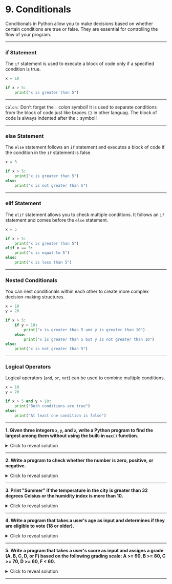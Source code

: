 # 9. Conditionals

Conditionals in Python allow you to make decisions based on whether certain conditions are true or false. They are essential for controlling the flow of your program.

---

### if Statement

The `if` statement is used to execute a block of code only if a specified condition is true.

```python
x = 10

if x > 5:
    print("x is greater than 5")
```

---

`Colon:` Don't forget the `:` colon symbol! It is used to separate conditions from the block of code just like braces `{}` in other languag.
The block of code is always indented after the `:` symbol!

---


### else Statement

The `else` statement follows an `if` statement and executes a block of code if the condition in the `if` statement is false.

```python
x = 3

if x > 5:
    print("x is greater than 5")
else:
    print("x is not greater than 5")
```

---

### elif Statement

The `elif` statement allows you to check multiple conditions. It follows an `if` statement and comes before the `else` statement.

```python
x = 5

if x > 5:
    print("x is greater than 5")
elif x == 5:
    print("x is equal to 5")
else:
    print("x is less than 5")
```

---

### Nested Conditionals

You can nest conditionals within each other to create more complex decision-making structures.

```python
x = 10
y = 20

if x > 5:
    if y > 10:
        print("x is greater than 5 and y is greater than 10")
    else:
        print("x is greater than 5 but y is not greater than 10")
else:
    print("x is not greater than 5")
```

---

### Logical Operators

Logical operators (`and`, `or`, `not`) can be used to combine multiple conditions.

```python
x = 10
y = 20

if x > 5 and y > 10:
    print("Both conditions are true")
else:
    print("At least one condition is false")
```

---

**1. Given three integers `x`, `y`, and `z`, write a Python program to find the largest among them without using the built-in `max()` function.**

<details>
<summary>Click to reveal solution</summary>

**Answer:**
```python
x = 10
y = 20
z = 15

if x >= y and x >= z:
    largest = x
elif y >= x and y >= z:
    largest = y
else:
    largest = z

print("The largest number is:", largest)
```
</details>

---

**2. Write a program to check whether the number is zero, positive, or negative.**

<details>
<summary>Click to reveal solution</summary>

**Answer:**
```python
def check_number(num):
    if num == 0:
        return "Zero"
    elif num > 0:
        return "Positive"
    else:
        return "Negative"

# Example usage:
num1 = 10
print(check_number(num1))  # Output: Positive

num2 = -5
print(check_number(num2))  # Output: Negative

num3 = 0
print(check_number(num3))  # Output: Zero
```
</details>

---

**3. Print "Summer" if the temperature in the city is greater than 32 degrees Celsius or the humidity index is more than 10.**

<details>
<summary>Click to reveal solution</summary>

**Answer:**
```python
def weather_conditions(temperature, humidity):
    if temperature > 32 or humidity > 10:
        print("Summer")
    else:
        print("Not Summer")

# Example usage:
temp1 = 35
humidity1 = 8
weather_conditions(temp1, humidity1)  # Output: Summer

temp2 = 28
humidity2 = 15
weather_conditions(temp2, humidity2)  # Output: Summer
```
</details>

---

**4. Write a program that takes a user's age as input and determines if they are eligible to vote (18 or older).**

<details>
<summary>Click to reveal solution</summary>

**Answer:**
```python
def check_voting_eligibility(age):
    if age >= 18:
        return "You are eligible to vote"
    else:
        return "You are not eligible to vote"

# Example usage:
user_age = int(input("Enter your age: "))
print(check_voting_eligibility(user_age))
```
</details>

---

**5. Write a program that takes a user's score as input and assigns a grade (A, B, C, D, or F) based on the following grading scale: A >= 90, B >= 80, C >= 70, D >= 60, F < 60.**

<details>
<summary>Click to reveal solution</summary>

**Answer:**
```python
def assign_grade(score):
    if score >= 90:
        return "A"
    elif score >= 80:
        return "B"
    elif score >= 70:
        return "C"
    elif score >= 60:
        return "D"
    else:
        return "F"

# Example usage:
user_score = int(input("Enter your score: "))
print("Your grade is:", assign_grade(user_score))
```
</details>

---

